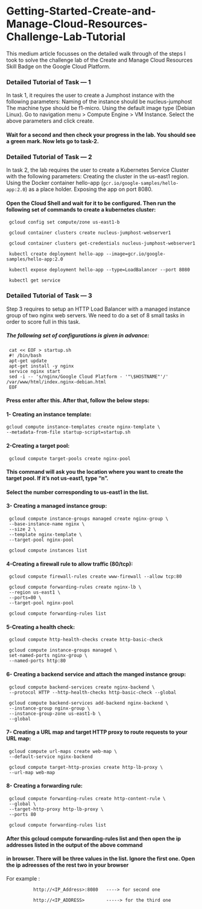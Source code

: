 # Getting-Started-Create-and-Manage-Cloud-Resources-Challenge-Lab-Tutorial
This medium article focusses on the detailed walk through of the steps I took to solve the challenge lab of the Create and Manage Cloud Resources Skill Badge on the Google Cloud Platform.


### Detailed Tutorial of Task — 1
In task 1, it requires the user to create a Jumphost instance with the following parameters:
Naming of the instance should be nucleus-jumphost
The machine type should be f1-micro.
Using the default image type (Debian Linux).
Go to navigation menu > Compute Engine > VM Instance.
Select the above parameters and click create.
#### Wait for a second and then check your progress in the lab. You should see a green mark. Now lets go to task-2.

### Detailed Tutorial of Task — 2
In task 2, the lab requires the user to create a Kubernetes Service Cluster with the following parameters:
Creating the cluster in the us-east1 region.
Using the Docker container hello-app (`gcr.io/google-samples/hello-app:2.0`) as a place holder.
Exposing the app on port 8080.

#### Open the Cloud Shell and wait for it to be configured. Then run the following set of commands to create a kubernetes cluster:


     gcloud config set compute/zone us-east1-b

     gcloud container clusters create nucleus-jumphost-webserver1

     gcloud container clusters get-credentials nucleus-jumphost-webserver1

     kubectl create deployment hello-app --image=gcr.io/google-samples/hello-app:2.0

     kubectl expose deployment hello-app --type=LoadBalancer --port 8080

     kubectl get service


### Detailed Tutorial of Task — 3
Step 3 requires to setup an HTTP Load Balancer with a managed instance group of two nginx web servers. We need to do a set of 8 small tasks in order to score full in this task. 
##### The following set of configurations is given in advance:

     cat << EOF > startup.sh
     #! /bin/bash
     apt-get update
     apt-get install -y nginx
     service nginx start
     sed -i -- 's/nginx/Google Cloud Platform - '"\$HOSTNAME"'/' /var/www/html/index.nginx-debian.html
     EOF
#### Press enter after this. After that, follow the below steps:

#### 1- Creating an instance template:
    gcloud compute instance-templates create nginx-template \
    --metadata-from-file startup-script=startup.sh

#### 2-Creating a target pool:
     gcloud compute target-pools create nginx-pool

#### This command will ask you the location where you want to create the target pool. If it’s not us-east1, type “n”.
#### Select the number corresponding to us-east1 in the list.

#### 3-  Creating a managed instance group:
     gcloud compute instance-groups managed create nginx-group \
     --base-instance-name nginx \
     --size 2 \
     --template nginx-template \
     --target-pool nginx-pool

     gcloud compute instances list

#### 4-Creating a firewall rule to allow traffic (80/tcp):

     gcloud compute firewall-rules create www-firewall --allow tcp:80

     gcloud compute forwarding-rules create nginx-lb \
     --region us-east1 \
     --ports=80 \
     --target-pool nginx-pool

     gcloud compute forwarding-rules list

#### 5-Creating a health check:
     gcloud compute http-health-checks create http-basic-check

     gcloud compute instance-groups managed \
     set-named-ports nginx-group \
     --named-ports http:80

#### 6- Creating a backend service and attach the manged instance group:

     gcloud compute backend-services create nginx-backend \
     --protocol HTTP --http-health-checks http-basic-check --global

     gcloud compute backend-services add-backend nginx-backend \
     --instance-group nginx-group \
     --instance-group-zone us-east1-b \
     --global

#### 7- Creating a URL map and target HTTP proxy to route requests to your URL map:

     gcloud compute url-maps create web-map \
     --default-service nginx-backend

     gcloud compute target-http-proxies create http-lb-proxy \
     --url-map web-map

#### 8- Creating a forwarding rule:

     gcloud compute forwarding-rules create http-content-rule \
     --global \
     --target-http-proxy http-lb-proxy \
     --ports 80

     gcloud compute forwarding-rules list


#### After this gcloud compute forwarding-rules list and then open the ip addresses listed in the output of the above command 
#### in browser. There will be three values in the list. Ignore the first one. Open the ip adreesses of the rest two in your browser 
For example : 

              http://<IP_Address>:8080   ----> for second one

              http://<IP_ADDRESS>        -----> for the third one



